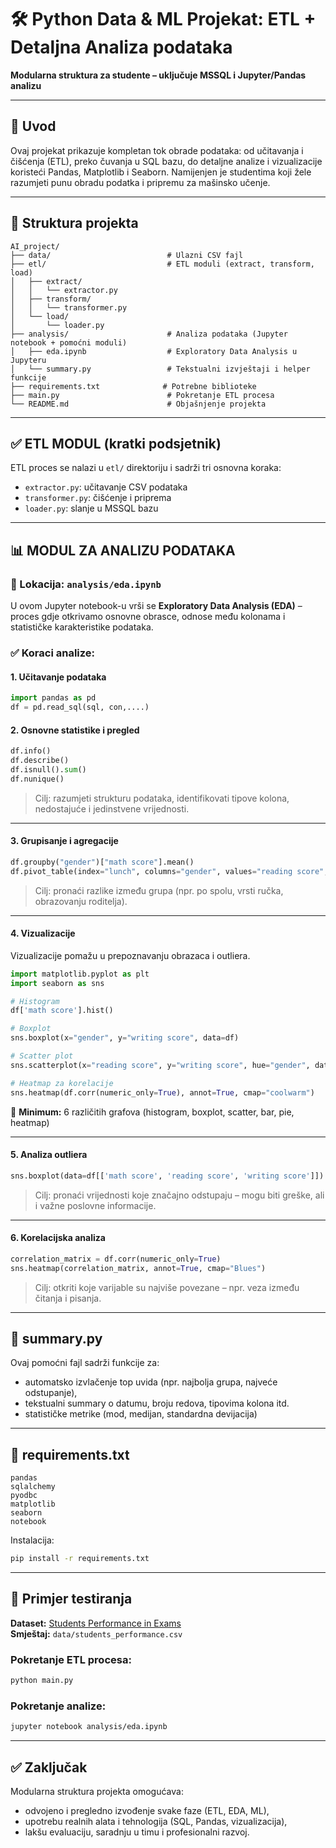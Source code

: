 # 🛠️ Python Data & ML Projekat: ETL + Detaljna Analiza podataka

**Modularna struktura za studente – uključuje MSSQL i Jupyter/Pandas analizu**

---

## 📌 Uvod

Ovaj projekat prikazuje kompletan tok obrade podataka: od učitavanja i čišćenja (ETL), preko čuvanja u SQL bazu, do detaljne analize i vizualizacije koristeći Pandas, Matplotlib i Seaborn. Namijenjen je studentima koji žele razumjeti punu obradu podatka i pripremu za mašinsko učenje.

---

## 📁 Struktura projekta

```
AI_project/
├── data/                          # Ulazni CSV fajl
├── etl/                           # ETL moduli (extract, transform, load)
│   ├── extract/
│   │   └── extractor.py
│   ├── transform/
│   │   └── transformer.py
│   └── load/
│       └── loader.py
├── analysis/                      # Analiza podataka (Jupyter notebook + pomoćni moduli)
│   ├── eda.ipynb                  # Exploratory Data Analysis u Jupyteru
│   └── summary.py                 # Tekstualni izvještaji i helper funkcije
├── requirements.txt              # Potrebne biblioteke
├── main.py                        # Pokretanje ETL procesa
└── README.md                      # Objašnjenje projekta
```

---

## ✅ ETL MODUL (kratki podsjetnik)

ETL proces se nalazi u `etl/` direktoriju i sadrži tri osnovna koraka:

- `extractor.py`: učitavanje CSV podataka
- `transformer.py`: čišćenje i priprema
- `loader.py`: slanje u MSSQL bazu

---

## 📊 MODUL ZA ANALIZU PODATAKA

### 📁 Lokacija: `analysis/eda.ipynb`

U ovom Jupyter notebook-u vrši se **Exploratory Data Analysis (EDA)** – proces gdje otkrivamo osnovne obrasce, odnose među kolonama i statističke karakteristike podataka.

### ✅ Koraci analize:

#### 1. Učitavanje podataka
```python
import pandas as pd
df = pd.read_sql(sql, con,....)
```

#### 2. Osnovne statistike i pregled
```python
df.info()
df.describe()
df.isnull().sum()
df.nunique()
```

> Cilj: razumjeti strukturu podataka, identifikovati tipove kolona, nedostajuće i jedinstvene vrijednosti.

---

#### 3. Grupisanje i agregacije
```python
df.groupby("gender")["math score"].mean()
df.pivot_table(index="lunch", columns="gender", values="reading score", aggfunc="median")
```

> Cilj: pronaći razlike između grupa (npr. po spolu, vrsti ručka, obrazovanju roditelja).

---

#### 4. Vizualizacije
Vizualizacije pomažu u prepoznavanju obrazaca i outliera.

```python
import matplotlib.pyplot as plt
import seaborn as sns

# Histogram
df['math score'].hist()

# Boxplot
sns.boxplot(x="gender", y="writing score", data=df)

# Scatter plot
sns.scatterplot(x="reading score", y="writing score", hue="gender", data=df)

# Heatmap za korelacije
sns.heatmap(df.corr(numeric_only=True), annot=True, cmap="coolwarm")
```

📌 **Minimum:** 6 različitih grafova (histogram, boxplot, scatter, bar, pie, heatmap)

---

#### 5. Analiza outliera
```python
sns.boxplot(data=df[['math score', 'reading score', 'writing score']])
```

> Cilj: pronaći vrijednosti koje značajno odstupaju – mogu biti greške, ali i važne poslovne informacije.

---

#### 6. Korelacijska analiza
```python
correlation_matrix = df.corr(numeric_only=True)
sns.heatmap(correlation_matrix, annot=True, cmap="Blues")
```

> Cilj: otkriti koje varijable su najviše povezane – npr. veza između čitanja i pisanja.

---

## 🧠 summary.py

Ovaj pomoćni fajl sadrži funkcije za:
- automatsko izvlačenje top uvida (npr. najbolja grupa, najveće odstupanje),
- tekstualni summary o datumu, broju redova, tipovima kolona itd.
- statističke metrike (mod, medijan, standardna devijacija)

---

## 🧾 requirements.txt

```
pandas
sqlalchemy
pyodbc
matplotlib
seaborn
notebook
```

Instalacija:
```bash
pip install -r requirements.txt
```

---

## 🧪 Primjer testiranja

**Dataset:** [Students Performance in Exams](https://www.kaggle.com/datasets/spscientist/students-performance-in-exams)  
**Smještaj:** `data/students_performance.csv`

### Pokretanje ETL procesa:
```bash
python main.py
```

### Pokretanje analize:
```bash
jupyter notebook analysis/eda.ipynb
```

---

## ✅ Zaključak

Modularna struktura projekta omogućava:
- odvojeno i pregledno izvođenje svake faze (ETL, EDA, ML),
- upotrebu realnih alata i tehnologija (SQL, Pandas, vizualizacija),
- lakšu evaluaciju, saradnju u timu i profesionalni razvoj.

